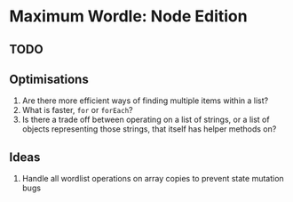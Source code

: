 # Maximum Wordle: Node Edition

## TODO

## Optimisations
1) Are there more efficient ways of finding multiple items within a list?
2) What is faster, `for` or `forEach`?
3) Is there a trade off between operating on a list of strings, or a list of objects representing those strings, that itself has helper methods on?

## Ideas
1) Handle all wordlist operations on array copies to prevent state mutation bugs